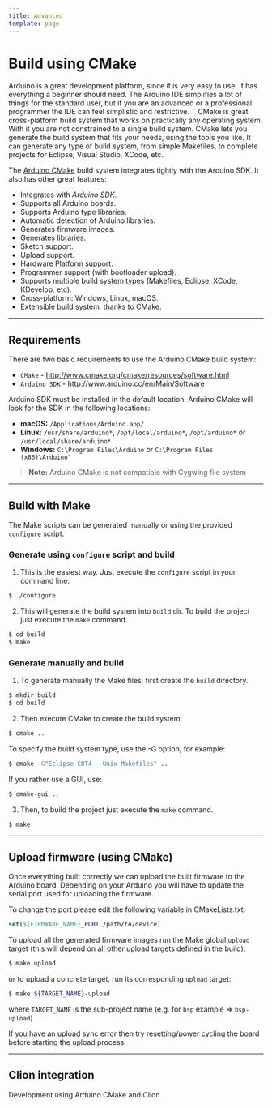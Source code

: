 ```yaml
---
title: Advanced
template: page
---
```


# Build using CMake

Arduino is a great development platform, since it is very easy to use. It has everything a beginner should need. The Arduino IDE simplifies a lot of things for the standard user, but if you are an advanced or a professional programmer the IDE can feel simplistic and restrictive.
``
CMake is great cross-platform build system that works on practically any operating system. With it you are not constrained to a single build system. CMake lets you generate the build system that fits your needs, using the tools you like. It can generate any type of build system, from simple Makefiles, to complete projects for Eclipse, Visual Studio, XCode, etc.

The [Arduino CMake](https://github.com/queezythegreat/arduino-cmake) build system integrates tightly with the Arduino SDK. It also has other great features:

  - Integrates with _Arduino SDK_.
  - Supports all Arduino boards.
  - Supports Arduino type libraries.
  - Automatic detection of Arduino libraries.
  - Generates firmware images.
  - Generates libraries.
  - Sketch support.
  - Upload support.
  - Hardware Platform support.
  - Programmer support (with bootloader upload).
  - Supports multiple build system types (Makefiles, Eclipse, XCode, KDevelop, etc).
  - Cross-platform: Windows, Linux, macOS.
  - Extensible build system, thanks to CMake.

----

## Requirements

There are two basic requirements to use the Arduino CMake build system: 

  - `CMake` - http://www.cmake.org/cmake/resources/software.html
  - `Arduino SDK` - http://www.arduino.cc/en/Main/Software
  
Arduino SDK must be installed in the default location. Arduino CMake will look for the SDK in the following locations:
 
 - **macOS:** `/Applications/Arduino.app/`
 - **Linux:** `/usr/share/arduino*`, `/opt/local/arduino*`, `/opt/arduino*` or `/usr/local/share/arduino*`
 - **Windows:** `C:\Program Files\Arduino` or `C:\Program Files (x86)\Arduino"`
 
> **Note:** Arduino CMake is not compatible with Cygwing file system

----

## Build with Make

The Make scripts can be generated manually or using the provided `configure` script.  

### Generate using `configure` script and build

1. This is the easiest way. Just execute the `configure` script in your command line:
 
 ```bash
 $ ./configure
 ```
 
2. This will generate the build system into `build` dir. To build the project just execute the `make` command.
 
  ```bash
  $ cd build
  $ make
  ```
### Generate manually and build
 
1. To generate manually the Make files, first create the `build` directory. 
  
  ```bash
  $ mkdir build
  $ cd build
  ```
  
2. Then execute CMake to create the build system:

  ```bash
  $ cmake ..
  ```

  To specify the build system type, use the -G option, for example:

  ```bash
  $ cmake -G"Eclipse CDT4 - Unix Makefiles" ..
  ```

  If you rather use a GUI, use:

  ```bash
  $ cmake-gui ..
  ```

  
3. Then, to build the project just execute the `make` command.
 
  ```bash
  $ make
  ```

----

## Upload firmware (using CMake)

Once everything built correctly we can upload the built firmware to the Arduino board. Depending on your Arduino you will have to update the serial port used for uploading the firmware.

To change the port please edit the following variable in CMakeLists.txt:
  ```CMake
  set(${FIRMWARE_NAME}_PORT /path/to/device)
  ```
  
To upload all the generated firmware images run the Make global `upload` target (this will depend on all other upload targets defined in the build):

  ```bash
  $ make upload
  ```
  
or to upload a concrete target, run its corresponding `upload` target:

  ```bash
  $ make ${TARGET_NAME}-upload
  ```
  
where `TARGET_NAME` is the sub-project name (e.g. for `bsp` example ⇒ `bsp-upload`) 

If you have an upload sync error then try resetting/power cycling the board before starting the upload process.

----

## Clion integration

Development using Arduino CMake and Clion